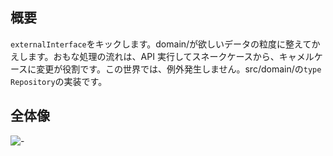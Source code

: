 ## 概要

`externalInterface`をキックします。domain/が欲しいデータの粒度に整えてかえします。おもな処理の流れは、API 実行してスネークケースから、キャメルケースに変更が役割です。この世界では、例外発生しません。src/domain/の`type Repository`の実装です。

## 全体像

![-](https://yy-jscpd.netlify.app/madge/gateway/graph.svg)
